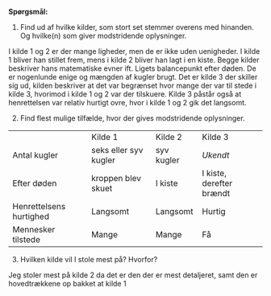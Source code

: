 **Spørgsmål:**

1) Find ud af hvilke kilder, som stort set stemmer overens med hinanden. Og hvilke(n) som giver modstridende oplysninger.

I kilde 1 og 2 er der mange ligheder, men de er ikke uden uenigheder. I kilde 1 bliver han stillet frem, mens i kilde 2 bliver han lagt i en kiste. Begge kilder beskriver hans matematiske evner ift. Ligets balancepunkt efter døden. De er nogenlunde enige og mængden af kugler brugt. Det er kilde 3 der skiller sig ud, kilden beskriver at det var begrænset hvor mange der var til stede i kilde 3, hvorimod i kilde 1 og 2 var der tilskuere. Kilde 3 påstår også at henrettelsen var relativ hurtigt ovre, hvor i kilde 1 og 2 gik det langsomt.

2) Find flest mulige tilfælde, hvor der gives modstridende oplysninger.

|   |   |   |   |
|---|---|---|---|
||Kilde 1|Kilde 2|Kilde 3|
|Antal kugler|seks eller syv kugler|syv kugler|_Ukendt_|
|Efter døden|kroppen blev skuet|I kiste|I kiste, derefter brændt|
|Henrettelsens hurtighed|Langsomt|Langsomt|Hurtig|
|Mennesker tilstede|Mange|Mange|Få|

3) Hvilken kilde vil I stole mest på? Hvorfor?

Jeg stoler mest på kilde 2 da det er den der er mest detaljeret, samt den er hovedtrækkene op bakket at kilde 1